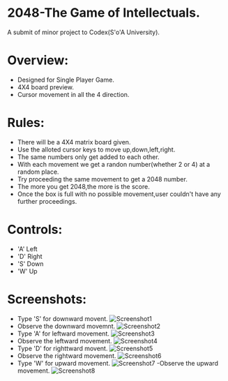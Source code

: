 # 2048-The Game of Intellectuals.
A submit of minor project to Codex(S'o'A University).
 # Overview:
   - Designed for Single Player Game.
   - 4X4 board preview.
   - Cursor movement in all the 4 direction.
# Rules:  
   - There will be a 4X4 matrix board given.
   - Use the alloted cursor keys to move up,down,left,right.
   - The same numbers only get added to each other.
   - With each movement we get a randon number(whether 2 or 4) at a random place.
   - Try proceeding the same movement to get a 2048 number.
   - The more you get 2048,the more is the score.
   - Once the box is full with no possible movement,user couldn't have any further proceedings.
# Controls:
   - 'A'   Left
   - 'D'   Right
   - 'S'   Down
   - 'W'   Up
# Screenshots:
   - Type 'S' for downward movent. 
   ![Screenshot1](https://user-images.githubusercontent.com/53346605/62846337-2f661100-bced-11e9-8865-5c183033bb1b.png)
   - Observe the downward movemnt. 
   ![Screenshot2](https://user-images.githubusercontent.com/53346605/62846398-a9969580-bced-11e9-9570-0cc0824c2d16.png)
   - Type 'A' for leftward movement.
   ![Screenshot3](https://user-images.githubusercontent.com/53346605/62846495-38a3ad80-bcee-11e9-9c96-10557f8a3ec9.png)
   - Observe the leftward movement.
   ![Screenshot4](https://user-images.githubusercontent.com/53346605/62846499-49542380-bcee-11e9-9a9c-d8086a7c1559.png)
   - Type 'D' for righttward movent.
   ![Screenshot5](https://user-images.githubusercontent.com/53346605/62846510-55d87c00-bcee-11e9-9c9f-623c93e3a046.png)
   - Observe the rightward movement.
   ![Screenshot6](https://user-images.githubusercontent.com/53346605/62846522-6ab50f80-bcee-11e9-91eb-1df9591c1446.png)
   - Type 'W' for upward movement.
   ![Screenshot7](https://user-images.githubusercontent.com/53346605/62846526-76083b00-bcee-11e9-8d37-da4d3fb49b18.png)
   -Observe the upward movement.
   ![Screenshot8](https://user-images.githubusercontent.com/53346605/62846529-80c2d000-bcee-11e9-8459-ae3c3dcc8093.png)
